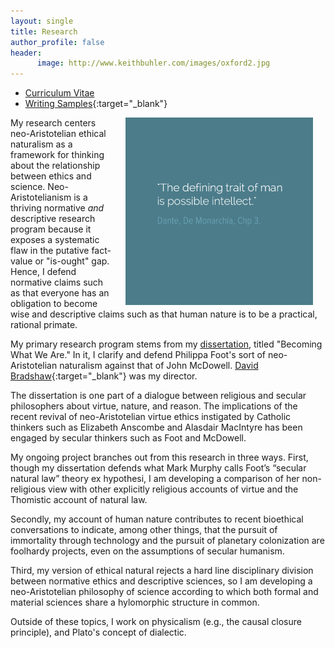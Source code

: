 ```yaml
---
layout: single
title: Research
author_profile: false
header:
      image: http://www.keithbuhler.com/images/oxford2.jpg
--- 
```



* [Curriculum Vitae](/cv)
* [Writing Samples](https://uky.academia.edu/KeithBuhler){:target="_blank"}

<img src="/images/possibleintellect.png" alt="dante-intellect" align="right" hspace="20" height="300" width="300">

My research centers neo-Aristotelian ethical naturalism as a framework for thinking about the relationship between ethics and science. Neo-Aristotelianism is a thriving normative *and* descriptive research program because it exposes a systematic flaw in the putative fact-value or "is-ought" gap. Hence, I defend normative claims such as that everyone has an obligation to become wise and descriptive claims such as that human nature is to be a practical, rational primate. 

My primary research program stems from my [dissertation](/phd), titled "Becoming What We Are."  In it, I clarify and defend Philippa Foot's sort of neo-Aristotelian naturalism against that of John McDowell. [David Bradshaw](https://philosophy.as.uky.edu/users/dbradsh){:target="_blank"} was my director. 

The dissertation is one part of a dialogue between religious and secular philosophers about virtue, nature, and reason. The implications of the recent revival of neo-Aristotelian virtue ethics instigated by Catholic thinkers such as Elizabeth Anscombe and Alasdair MacIntyre has been engaged by secular thinkers such as Foot and McDowell. 

My ongoing project branches out from this research in three ways. First, though my dissertation defends what Mark Murphy calls Foot’s “secular natural law” theory ex hypothesi, I am developing a comparison of her non-religious view with other explicitly religious accounts of virtue and the Thomistic account of natural law. 

Secondly, my account of human nature contributes to recent bioethical conversations to indicate, among other things, that the pursuit of immortality through technology and the pursuit of planetary colonization are foolhardy projects, even on the assumptions of secular humanism. 

Third, my version of ethical natural rejects a hard line disciplinary division between normative ethics and descriptive sciences, so I am developing a neo-Aristotelian philosophy of science according to which both formal and material sciences share a hylomorphic structure in common. 

Outside of these topics, I work on physicalism (e.g., the causal closure principle), and Plato's concept of dialectic. 